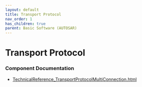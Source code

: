 ```yaml
---
layout: default
title: Transport Protocol
nav_order: 1
has_children: true
parent: Basic Software (AUTOSAR)
---
```

# Transport Protocol
### Component Documentation

- [TechnicalReference_TransportProtocolMultiConnection.html](doc/TechnicalReference_TransportProtocolMultiConnection.html)

